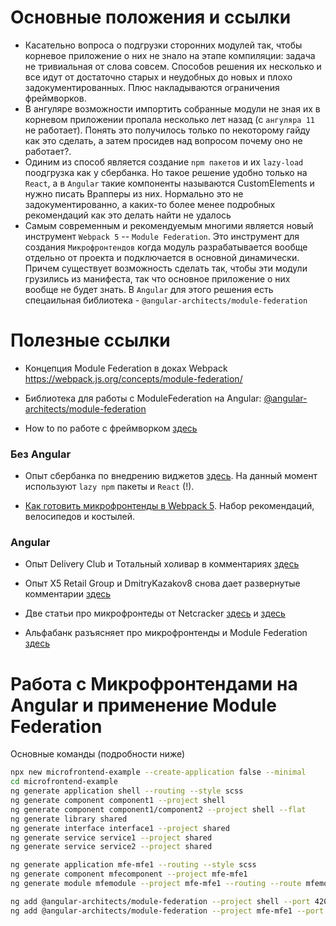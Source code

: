 # Основные положения и ссылки

- Касательно вопроса о подгрузки сторонних модулей так, чтобы корневое приложение о них не знало на этапе компиляции: задача не тривиальная от слова совсем. Способов решения их несколько и все идут от достаточно старых и неудобных до новых и плохо задокументированных. Плюс накладываются ограничения фреймворков.
- В ангуляре возможности импортить собранные модули не зная их в корневом приложении пропала несколько лет назад (с `ангуляра 11` не работает). Понять это получилось только по некоторому гайду как это сделать, а затем просидев над вопросом почему оно не работает?.
- Одиним из способ является создание `npm пакетов` и их `lazy-load` поодгрузка как у сбербанка. Но такое решение удобно только на `React`, а в `Angular` такие компоненты называются CustomElements и нужно писать Врапперы из них. Нормально это не задокументированно, а каких-то более менее подробных рекомендаций как это делать найти не удалось
- Самым современным и рекомендуемым многими является новый инструмент `Webpack 5` -- `Module Federation`. Это инструмент для создания `Микрофронтендов` когда модуль разрабатывается вообще отдельно от проекта и подключается в основной динамически. Причем существует возможность сделать так, чтобы эти модули грузились из манифеста, так что основное приложение о них вообще не будет знать. В `Angular` для этого решения есть спецаильная библиотека - `@angular-architects/module-federation`

# Полезные ссылки

* Концепция Module Federation в доках Webpack
 https://webpack.js.org/concepts/module-federation/

* Библиотека для работы с ModuleFederation на Angular: [@angular-architects/module-federation](https://www.angulararchitects.io/aktuelles/the-microfrontend-revolution-part-2-module-federation-with-angular/)

* How to по работе с фреймворком [здесь](https://developer.okta.com/blog/2022/05/17/angular-microfrontend-auth#module-federation-for-your-angular-application)

### Без Angular
* Опыт сбербанка по внедрению виджетов [здесь](https://habr.com/ru/company/domclick/blog/655903/). На данный момент используют `lazy npm` пакеты и `React` (!).

* [Как готовить микрофронтенды в Webpack 5](https://habr.com/ru/post/554682/). Набор рекомендаций, велосипедов и костылей.

### Angular

* Опыт Delivery Club и Тотальный холивар в комментариях [здесь](https://habr.com/ru/company/vk/blog/552240/)

* Опыт X5 Retail Group и DmitryKazakov8 снова дает развернутые комментарии [здесь](https://habr.com/ru/company/kts/blog/569448/)

* Две статьи про микрофронтеды от Netcracker [здесь](https://habr.com/ru/company/netcracker/blog/568054/) и [здесь](https://habr.com/ru/company/netcracker/blog/584542/)

* Альфабанк разъясняет про микрофронтенды и Module Federation [здесь](https://habr.com/ru/company/alfa/blog/668118/)

# Работа с Микрофронтендами на Angular и применение Module Federation

Основные команды (подробности ниже)
```bash
npx new microfrontend-example --create-application false --minimal
cd microfrontend-example
ng generate application shell --routing --style scss
ng generate component component1 --project shell
ng generate component component1/component2 --project shell --flat
ng generate library shared
ng generate interface interface1 --project shared
ng generate service service1 --project shared
ng generate service service2 --project shared

ng generate application mfe-mfe1 --routing --style scss
ng generate component mfecomponent --project mfe-mfe1
ng generate module mfemodule --project mfe-mfe1 --routing --route mfemodule --module app

ng add @angular-architects/module-federation --project shell --port 4200
ng add @angular-architects/module-federation --project mfe-mfe1 --port 4201
```
